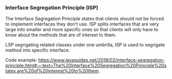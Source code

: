 ### Interface Segregation Principle (ISP)

The Interface Segregation Principle states that clients should not be forced to implement interfaces they don't use. ISP splits interfaces that are very large into smaller and more specific ones so that clients will only have to know about the methods that are of interest to them.


LSP segrigating related classes under one umbrilla, ISP is used to segrigate method into specific interface.

Code example:
https://www.javaguides.net/2018/02/interface-segregation-principle.html#:~:text=The%20Interface%20Segregation%20Principle%20states,are%20of%20interest%20to%20them.
